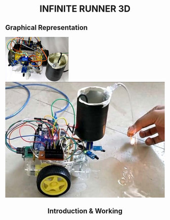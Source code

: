 # <div align= "center"> INFINITE RUNNER 3D</div>

## <div align="left">Graphical Representation</div>

<img align="center" width="200" src="https://github.com/VikasTiwari12/Resume/blob/main/2.jpg">
<img align="center" src="https://github.com/VikasTiwari12/Resume/blob/main/1.jpg">

## <div align="center"> Introduction & Working </div>
